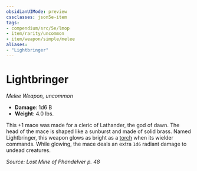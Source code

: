 ```yaml
---
obsidianUIMode: preview
cssclasses: json5e-item
tags:
- compendium/src/5e/lmop
- item/rarity/uncommon
- item/weapon/simple/melee
aliases: 
- "Lightbringer"
---
```

# Lightbringer
*Melee Weapon, uncommon*  

- **Damage**: 1d6 B
- **Weight**: 4.0 lbs.

This +1 mace was made for a cleric of Lathander, the god of dawn. The head of the mace is shaped like a sunburst and made of solid brass. Named Lightbringer, this weapon glows as bright as a [torch](torch.md) when its wielder commands. While glowing, the mace deals an extra `1d6` radiant damage to undead creatures.

*Source: Lost Mine of Phandelver p. 48*
